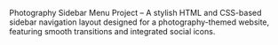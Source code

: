 Photography Sidebar Menu Project – A stylish HTML and CSS-based sidebar navigation layout designed for a photography-themed website, featuring smooth transitions and integrated social icons.
